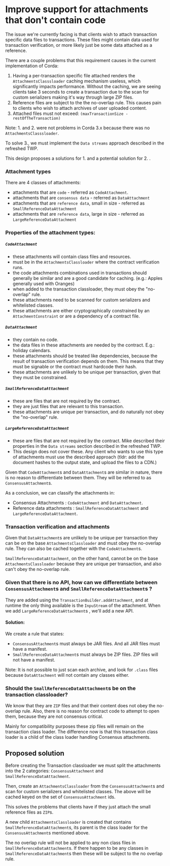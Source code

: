 # Improve support for attachments that don't contain code

The issue we're currently facing is that clients wish to attach transaction specific data files to transactions.
These files might contain data used for transaction verification, or more likely just be some data attached as a reference. 

There are a couple problems that this requirement causes in the current implementation of Corda: 

1. Having a per-transaction specific file attached renders the ``AttachmentsClasssloader`` caching mechanism useless, which significantly impacts performance. 
   Without the caching, we are seeing clients take 3 seconds to create a transaction due to the scan for custom serializers making it's way through large ZIP files.
2. Reference files are subject to the the no-overlap rule. This causes pain to clients who wish to attach archives of user uploaded content.
3. Attached files must not exceed: ``(maxTransactionSize - restOfTheTransaction)``   

Note: 1. and 2. were not problems in Corda 3.x because there was no ``AttachmentsClasssloader``.

To solve 3., we must implement the ``Data streams`` approach described in the refreshed TWP.

This design proposes a solutions for 1. and a potential solution for 2. . 


### Attachment types
 
There are 4 classes of attachments:
 - attachments that are ``code`` - referred as ``CodeAttachment``. 
 - attachments that are ``consensus data`` - referred as ``DataAttachment`` 
 - attachments that are ``reference data``, small in size - referred as ``SmallReferenceDataAttachment``
 - attachments that are ``reference data``, large in size - referred as ``LargeReferenceDataAttachment``


### Properties of the attachment types:

##### ``CodeAttachment``
- these attachments will contain class files and resources. 
- must be in the ``AttachmentsClassloader`` where the contract verification runs.
- the code attachments combinations used in transactions should generally be similar and are a good candidate for caching. (e.g.: Apples generally used with Oranges) 
- when added to the transaction classloader, they must obey the "no-overlap" rule.
- these attachments need to be scanned for custom serializers and whitelisted classes.  
- these attachments are either cryptographically constrained by an ``AttachmentConstraint`` or are a dependency of a contract file.


##### ``DataAttachment``
- they contain no code. 
- the data files in these attachments are needed by the contract. E.g.: holiday calendars.
- these attachments should be treated like dependencies, because the result of transaction verification depends on them. This means that they must be signable or the contract must hardcode their hash.
- these attachments are unlikely to be unique per transaction, given that they must be constrained.


##### ``SmallReferenceDataAttachment``
- these are files that are not required by the contract. 
- they are just files that are relevant to this transaction. 
- these attachments are unique per transaction, and do naturally not obey the "no-overlap" rule. 
 

##### ``LargeReferenceDataAttachment``
- these are files that are not required by the contract. Mike described their properties in the ``Data streams`` section described in the refreshed TWP.
- This design does not cover these. Any client who wants to use this type of attachments must use the described approach (tldr: add the document hashes to the output state, and upload the files to a CDN.) 


Given that ``CodeAttachment``s and ``DataAttachment``s are similar in nature, there is no reason to differentiate between them.
They will be referred to as ``ConsensusAttachment``s. 


As a conclusion, we can classify the attachments in:
  - Consensus Attachments :  ``CodeAttachment`` and ``DataAttachment``.
  - Reference data attachments : ``SmallReferenceDataAttachment`` and ``LargeReferenceDataAttachment``.


### Transaction verification and attachments

Given that ``DataAttachment``s are unlikely to be unique per transaction they can be on the base ``AttachmentsClassloader`` and must obey the no-overlap rule.
They can also be cached together with the ``CodeAttachment``s.

``SmallReferenceDataAttachment``, on the other hand, cannot be on the base ``AttachmentsClassloader`` because they are unique per transaction, and also can't obey the no-overlap rule.


### Given that there is no API, how can we differentiate between ``ConsensusAttachment``s and ``SmallReferenceDataAttachment``s ?

They are added using the ``TransactionBuilder.addAttachment``, and at runtime the only thing available is the ``InpuStream`` of the attachment.
When we add ``LargeReferenceDataAttachment``s , we'll add a new API.

#### Solution:

We create a rule that states:
- ``ConsensusAttachment``s must always be JAR files. And all JAR files must have a manifest.
- ``SmallReferenceDataAttachment``s must always be ZIP files. ZIP files will not have a manifest.

Note: It is not possible to just scan each archive, and look for ``.class`` files because ``DataAttachment`` will not contain any classes either.  


### Should the ``SmallReferenceDataAttachment``s be on the transaction classloader?

We know that they are ``ZIP`` files and that their content does not obey the no-overlap rule.
Also, there is no reason for contract code to attempt to open them, because they are not consensus critical.

Mainly for compatibility purposes these zip files will remain on the transaction class loader. The difference now is that this transaction class loader is a child of the class loader handling Consensus attachments.


## Proposed solution

Before creating the Transaction classloader we must split the attachments into the 2 categories: ``ConsensusAttachment`` and ``SmallReferenceDataAttachment``.

Then, create an ``AttachmentsClassloader`` from the ``ConsensusAttachment``s and scan for custom serializers and whitelisted classes.
The above will be cached keyed on the set of ``ConsensusAttachment`` ids.

This solves the problems that clients have if they just attach the small reference files as `ZIP`s.

A new child ``AttachmentsClassloader`` is created that contains ``SmallReferenceDataAttachment``s, its parent is the class loader for the ``ConsensusAttachment``s mentioned above.

The no overlap rule will not be applied to any non class files in ``SmallReferenceDataAttachment``s. If there happen to be any classes in ``SmallReferenceDataAttachment``s then these will be subject to the no overlap rule.